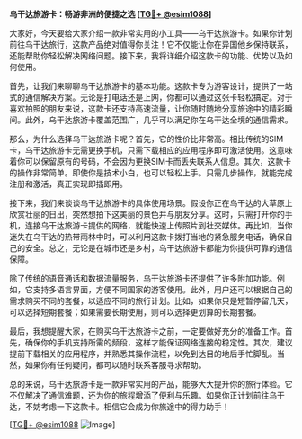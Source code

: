 **乌干达旅游卡：畅游非洲的便捷之选 [[TG💪+ @esim1088](https://t.me/s/esim1088)]**

大家好，今天要给大家介绍一款非常实用的小工具——乌干达旅游卡。如果你计划前往乌干达旅行，这款产品绝对值得你关注！它不仅能让你在异国他乡保持联系，还能帮助你轻松解决网络问题。接下来，我将详细介绍这款卡的功能、优势以及如何使用。

首先，让我们来聊聊乌干达旅游卡的基本功能。这款卡专为游客设计，提供了一站式的通信解决方案。无论是打电话还是上网，你都可以通过这张卡轻松搞定。对于喜欢拍照的朋友来说，这款卡还支持高速流量，让你随时随地分享旅途中的精彩瞬间。此外，乌干达旅游卡覆盖范围广，几乎可以满足你在乌干达全境的通信需求。

那么，为什么选择乌干达旅游卡呢？首先，它的性价比非常高。相比传统的SIM卡，乌干达旅游卡无需更换手机，只需下载相应的应用程序即可激活使用。这意味着你可以保留原有的号码，不会因为更换SIM卡而丢失联系人信息。其次，这款卡的操作非常简单。即使你是技术小白，也可以轻松上手。只需几步操作，就能完成注册和激活，真正实现即插即用。

接下来，我们来谈谈乌干达旅游卡的具体使用场景。假设你正在乌干达的大草原上欣赏壮丽的日出，突然想拍下这美丽的景色并与朋友分享。这时，只需打开你的手机，连接乌干达旅游卡提供的网络，就能快速上传照片到社交媒体。再比如，当你迷失在乌干达的热带雨林中时，可以利用这款卡拨打当地的紧急服务电话，确保自己的安全。总之，无论是在城市还是乡村，乌干达旅游卡都能为你提供可靠的通信保障。

除了传统的语音通话和数据流量服务，乌干达旅游卡还提供了许多附加功能。例如，它支持多语言界面，方便不同国家的游客使用。此外，用户还可以根据自己的需求购买不同的套餐，以适应不同的旅行计划。比如，如果你只是短暂停留几天，可以选择短期套餐；如果需要长期使用，则可以选择更划算的长期套餐。

最后，我想提醒大家，在购买乌干达旅游卡之前，一定要做好充分的准备工作。首先，确保你的手机支持所需的频段，这样才能保证网络连接的稳定性。其次，建议提前下载相关的应用程序，并熟悉其操作流程，以免到达目的地后手忙脚乱。当然，如果你有任何疑问，都可以随时联系客服寻求帮助。

总的来说，乌干达旅游卡是一款非常实用的产品，能够大大提升你的旅行体验。它不仅解决了通信难题，还为你的旅程增添了便利与乐趣。如果你正计划前往乌干达，不妨考虑一下这款卡。相信它会成为你旅途中的得力助手！

[[TG💪+ @esim1088](https://t.me/s/esim1088) ![Image](https://i.postimg.cc/4NQfJmqS/Snipaste-2025-05-13-00-14-12.png)]